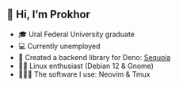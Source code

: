 ## 👋 Hi, I’m Prokhor
- 🎓 Ural Federal University graduate
- 💻 Currently unemployed
- 🦖 Created a backend library for Deno: [Sequoia](https://sequoia.len0xx.ru)
- 🧙‍♂️ Linux enthusiast (Debian 12 & Gnome)
- 👨🏻‍💻 The software I use: Neovim & Tmux 
